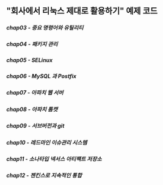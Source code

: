 ## "회사에서 리눅스 제대로 활용하기" 예제 코드

##### chap03 - 중요 명령어와 유틸리티

##### chap04 - 패키지 관리

##### chap05 - SELinux

##### chap06 - MySQL 과 Postfix

##### chap07 - 아파치 웹 서버

##### chap08 - 아파치 톰캣

##### chap09 - 서브버전과 git

##### chap10 -  레드마인 이슈관리 시스템

##### chap11 -  소나타입 넥서스 아티팩트 저장소


##### chap12 -  젠킨스로 지속적인 통합
